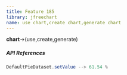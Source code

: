```yaml
---
title: Feature 185
library: jfreechart
name: use chart,create chart,generate chart
---
```


**chart**->(use,create,generate) 

##### API References

```java
DefaultPieDataset.setValue --> 61.54 %
```
